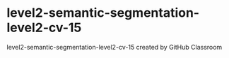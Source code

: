 # level2-semantic-segmentation-level2-cv-15
level2-semantic-segmentation-level2-cv-15 created by GitHub Classroom
